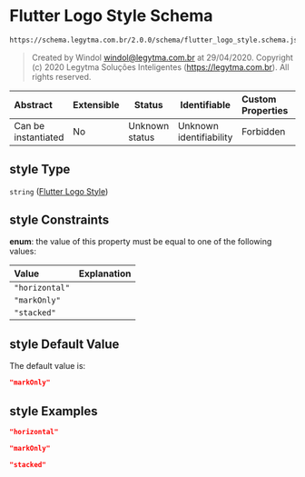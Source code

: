 # Flutter Logo Style Schema

```txt
https://schema.legytma.com.br/2.0.0/schema/flutter_logo_style.schema.json#/properties/style
```




> Created by Windol [windol@legytma.com.br](mailto:windol@legytma.com.br) at 29/04/2020.
> Copyright (c) 2020 Legytma Soluções Inteligentes (<https://legytma.com.br>). All rights reserved.
>

| Abstract            | Extensible | Status         | Identifiable            | Custom Properties | Additional Properties | Access Restrictions | Defined In                                                                                                    |
| :------------------ | ---------- | -------------- | ----------------------- | :---------------- | --------------------- | ------------------- | ------------------------------------------------------------------------------------------------------------- |
| Can be instantiated | No         | Unknown status | Unknown identifiability | Forbidden         | Allowed               | none                | [flutter_logo_decoration.schema.json\*](../schema/flutter_logo_decoration.schema.json) |

## style Type

`string` ([Flutter Logo Style](flutter_logo_decoration-properties-flutter-logo-style.md))

## style Constraints

**enum**: the value of this property must be equal to one of the following values:

| Value          | Explanation |
| :------------- | ----------- |
| `"horizontal"` |             |
| `"markOnly"`   |             |
| `"stacked"`    |             |

## style Default Value

The default value is:

```json
"markOnly"
```

## style Examples

```json
"horizontal"
```

```json
"markOnly"
```

```json
"stacked"
```
